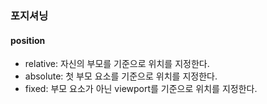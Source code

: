 ### 포지셔닝  
#### position  

- relative: 자신의 부모를 기준으로 위치를 지정한다.  
- absolute: 첫 부모 요소를 기준으로 위치를 지정한다.  
- fixed: 부모 요소가 아닌 viewport를 기준으로 위치를 지정한다.  
